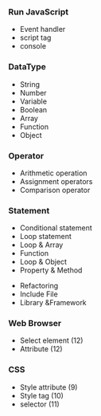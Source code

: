 
<h3>Run JavaScript</h3>

<ul>
	<li>Event handler</li>
	<li>script tag</li>
	<li>console</li>
</ul>

<h3>DataType</h3>

<ul>
	<li>String</li>
	<li>Number</li>
	<li>Variable</li>
	<li>Boolean</li>
	<li>Array</li>
	<li>Function</li>
	<li>Object</li>
</ul>

<h3>Operator</h3>

<ul>
	<li>Arithmetic operation</li>
	<li>Assignment operators</li>
	<li>Comparison operator</li>
</ul>

<h3>Statement</h3>

<ul>
	<li>Conditional statement</li>
	<li>Loop statement</li>
	<li>Loop &amp; Array</li>
	<li>Function</li>
	<li>Loop &amp; Object</li>
	<li>Property &amp; Method</li>
</ul>

<ul>
	<li>Refactoring</li>
	<li>Include File</li>
	<li>Library &amp;Framework</li>
</ul>

<h3>Web Browser</h3>

<ul>
	<li>Select element (12)</li>
	<li>Attribute (12)</li>
</ul>

<h3>CSS</h3>

<ul>
	<li>Style attribute (9)</li>
	<li>Style tag (10)</li>
	<li>selector (11)</li>
</ul>
